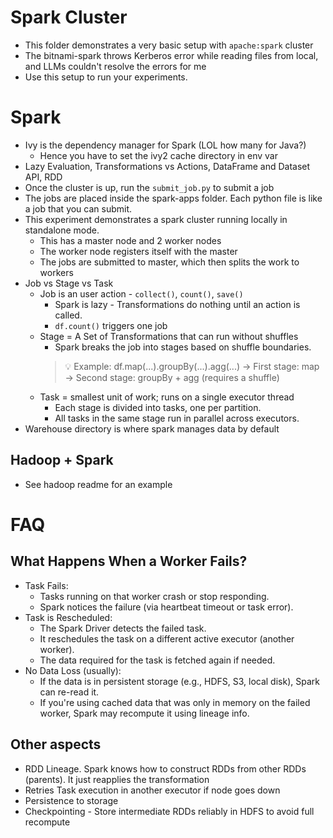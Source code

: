 # Spark Cluster
* This folder demonstrates a very basic setup with `apache:spark` cluster
* The bitnami-spark throws Kerberos error while reading files from local, and LLMs couldn't resolve the errors for me
* Use this setup to run your experiments.

# Spark
* Ivy is the dependency manager for Spark (LOL how many for Java?)
  * Hence you have to set the ivy2 cache directory in env var
* Lazy Evaluation, Transformations vs Actions, DataFrame and Dataset API, RDD
* Once the cluster is up, run the `submit_job.py` to submit a job
* The jobs are placed inside the spark-apps folder. Each python file is like a job that you can submit.
* This experiment demonstrates a spark cluster running locally in standalone mode.
  * This has a master node and 2 worker nodes
  * The worker node registers itself with the master
  * The jobs are submitted to master, which then splits the work to workers
* Job vs Stage vs Task
  * Job is an user action -  `collect()`, `count()`, `save()`
    * Spark is lazy - Transformations do nothing until an action is called.
    * `df.count()` triggers one job
  * Stage = A Set of Transformations that can run without shuffles
    * Spark breaks the job into stages based on shuffle boundaries.
    > 💡 Example:
    > df.map(...).groupBy(...).agg(...)
    > → First stage: map
    > → Second stage: groupBy + agg (requires a shuffle)
  * Task = smallest unit of work; runs on a single executor thread
    * Each stage is divided into tasks, one per partition.
    * All tasks in the same stage run in parallel across executors.
* Warehouse directory is where spark manages data by default

## Hadoop + Spark 
* See hadoop readme for an example

# FAQ
## What Happens When a Worker Fails?
* Task Fails:
  * Tasks running on that worker crash or stop responding.
  * Spark notices the failure (via heartbeat timeout or task error).
* Task is Rescheduled:
  * The Spark Driver detects the failed task.
  * It reschedules the task on a different active executor (another worker).
  * The data required for the task is fetched again if needed.
* No Data Loss (usually):
  * If the data is in persistent storage (e.g., HDFS, S3, local disk), Spark can re-read it.
  * If you're using cached data that was only in memory on the failed worker, Spark may recompute it using lineage info.

## Other aspects
* RDD Lineage. Spark knows how to construct RDDs from other RDDs (parents). It just reapplies the transformation
* Retries Task execution in another executor if node goes down
* Persistence to storage
* Checkpointing - Store intermediate RDDs reliably in HDFS to avoid full recompute
